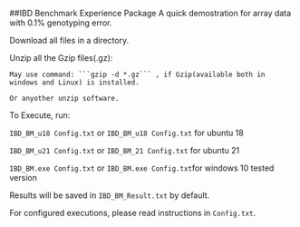 ##IBD Benchmark Experience Package
A quick demostration for array data with 0.1% genotyping error.

Download all files in a directory.

Unzip all the Gzip files(.gz):

    May use command: ```gzip -d *.gz``` , if Gzip(available both in windows and Linux) is installed.
  
    Or anyother unzip software.
  
To Execute, run:

  ```IBD_BM_u18 Config.txt``` or ```IBD_BM_u18 Config.txt``` for ubuntu 18
  
  ```IBD_BM_u21 Config.txt``` or ```IBD_BM_21 Config.txt``` for ubuntu 21
  
  ```IBD_BM.exe Config.txt``` or ```IBD_BM.exe Config.txt```for windows 10 tested version
  

Results will be saved in ```IBD_BM_Result.txt``` by default.  

For configured executions, please read instructions in ```Config.txt```.
